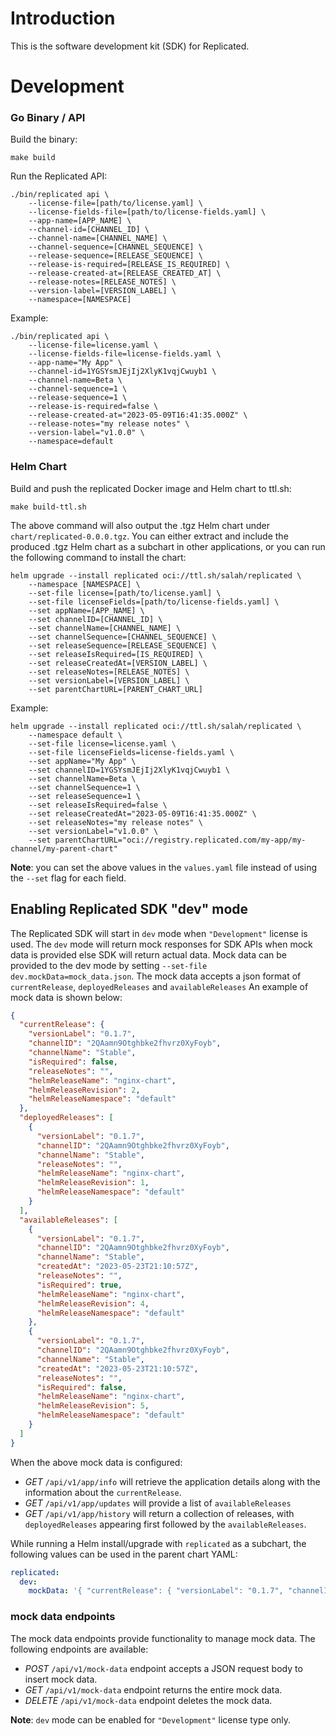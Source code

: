 # Introduction

This is the software development kit (SDK) for Replicated.

# Development

### Go Binary / API

Build the binary:
```shell
make build
```

Run the Replicated API:
```shell
./bin/replicated api \
    --license-file=[path/to/license.yaml] \
    --license-fields-file=[path/to/license-fields.yaml] \
    --app-name=[APP_NAME] \
    --channel-id=[CHANNEL_ID] \
    --channel-name=[CHANNEL_NAME] \
    --channel-sequence=[CHANNEL_SEQUENCE] \
    --release-sequence=[RELEASE_SEQUENCE] \
    --release-is-required=[RELEASE_IS_REQUIRED] \
    --release-created-at=[RELEASE_CREATED_AT] \
    --release-notes=[RELEASE_NOTES] \
    --version-label=[VERSION_LABEL] \
    --namespace=[NAMESPACE]
```

Example:
```shell
./bin/replicated api \
    --license-file=license.yaml \
    --license-fields-file=license-fields.yaml \
    --app-name="My App" \
    --channel-id=1YGSYsmJEjIj2XlyK1vqjCwuyb1 \
    --channel-name=Beta \
    --channel-sequence=1 \
    --release-sequence=1 \
    --release-is-required=false \
    --release-created-at="2023-05-09T16:41:35.000Z" \
    --release-notes="my release notes" \
    --version-label="v1.0.0" \
    --namespace=default
```

### Helm Chart
Build and push the replicated Docker image and Helm chart to ttl.sh:

```shell
make build-ttl.sh
```

The above command will also output the .tgz Helm chart under `chart/replicated-0.0.0.tgz`.
You can either extract and include the produced .tgz Helm chart as a subchart in other applications, or you can run the following command to install the chart:

```shell
helm upgrade --install replicated oci://ttl.sh/salah/replicated \
    --namespace [NAMESPACE] \
    --set-file license=[path/to/license.yaml] \
    --set-file licenseFields=[path/to/license-fields.yaml] \
    --set appName=[APP_NAME] \
    --set channelID=[CHANNEL_ID] \
    --set channelName=[CHANNEL_NAME] \
    --set channelSequence=[CHANNEL_SEQUENCE] \
    --set releaseSequence=[RELEASE_SEQUENCE] \
    --set releaseIsRequired=[IS_REQUIRED] \
    --set releaseCreatedAt=[VERSION_LABEL] \
    --set releaseNotes=[RELEASE_NOTES] \
    --set versionLabel=[VERSION_LABEL] \
    --set parentChartURL=[PARENT_CHART_URL]
```

Example:
```shell
helm upgrade --install replicated oci://ttl.sh/salah/replicated \
    --namespace default \
    --set-file license=license.yaml \
    --set-file licenseFields=license-fields.yaml \
    --set appName="My App" \
    --set channelID=1YGSYsmJEjIj2XlyK1vqjCwuyb1 \
    --set channelName=Beta \
    --set channelSequence=1 \
    --set releaseSequence=1 \
    --set releaseIsRequired=false \
    --set releaseCreatedAt="2023-05-09T16:41:35.000Z" \
    --set releaseNotes="my release notes" \
    --set versionLabel="v1.0.0" \
    --set parentChartURL="oci://registry.replicated.com/my-app/my-channel/my-parent-chart"
```

**Note**: you can set the above values in the `values.yaml` file instead of using the `--set` flag for each field.

## Enabling Replicated SDK "dev" mode
The Replicated SDK will start in `dev` mode when `"Development"` license is used.
The `dev` mode will return mock responses for SDK APIs when mock data is provided else SDK will return actual data.
Mock data can be provided to the dev mode by setting `--set-file dev.mockData=mock_data.json`.
The mock data accepts a json format of `currentRelease`, `deployedReleases` and `availableReleases`
An example of mock data is shown below:
```json
{
  "currentRelease": {
    "versionLabel": "0.1.7",
    "channelID": "2QAamn9Otghbke2fhvrz0XyFoyb",
    "channelName": "Stable",
    "isRequired": false,
    "releaseNotes": "",
    "helmReleaseName": "nginx-chart",
    "helmReleaseRevision": 2,
    "helmReleaseNamespace": "default"
  },
  "deployedReleases": [
    {
      "versionLabel": "0.1.7",
      "channelID": "2QAamn9Otghbke2fhvrz0XyFoyb",
      "channelName": "Stable",
      "releaseNotes": "",
      "helmReleaseName": "nginx-chart",
      "helmReleaseRevision": 1,
      "helmReleaseNamespace": "default"
    }
  ],
  "availableReleases": [
    {
      "versionLabel": "0.1.7",
      "channelID": "2QAamn9Otghbke2fhvrz0XyFoyb",
      "channelName": "Stable",
      "createdAt": "2023-05-23T21:10:57Z",
      "releaseNotes": "",
      "isRequired": true,
      "helmReleaseName": "nginx-chart",
      "helmReleaseRevision": 4,
      "helmReleaseNamespace": "default"
    },
    {
      "versionLabel": "0.1.7",
      "channelID": "2QAamn9Otghbke2fhvrz0XyFoyb",
      "channelName": "Stable",
      "createdAt": "2023-05-23T21:10:57Z",
      "releaseNotes": "",
      "isRequired": false,
      "helmReleaseName": "nginx-chart",
      "helmReleaseRevision": 5,
      "helmReleaseNamespace": "default"
    }
  ]
}
```

When the above mock data is configured:
- *GET* `/api/v1/app/info` will retrieve the application details along with the information about the `currentRelease`.
- *GET* `/api/v1/app/updates` will provide a list of `availableReleases`
- *GET* `/api/v1/app/history` will return a collection of releases, with `deployedReleases` appearing first followed by the `availableReleases`.

While running a Helm install/upgrade with `replicated` as a subchart, the following values can be used in the parent chart YAML:
```yaml
replicated:
  dev:
    mockData: '{ "currentRelease": { "versionLabel": "0.1.7", "channelID": "2QAamn9Otghbke2fhvrz0XyFoyb", "channelName": "Stable", "isRequired": false, "releaseNotes": "", "helmReleaseName": "nginx-chart", "helmReleaseRevision": 2, "helmReleaseNamespace": "default" } }'
```
### mock data endpoints
The mock data endpoints provide functionality to manage mock data. The following endpoints are available:
- *POST* `/api/v1/mock-data` endpoint accepts a JSON request body to insert mock data.
- *GET* `/api/v1/mock-data` endpoint returns the entire mock data.
- *DELETE* `/api/v1/mock-data` endpoint deletes the mock data.

**Note**: `dev` mode can be enabled for `"Development"` license type only.
